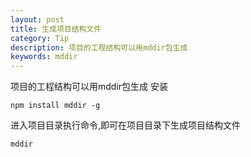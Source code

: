 ```yaml
---
layout: post
title: 生成项目结构文件
category: Tip 
description: 项目的工程结构可以用mddir包生成
keywords: mddir
---
```


项目的工程结构可以用mddir包生成
安装  
```shell
npm install mddir -g
```
进入项目目录执行命令,即可在项目目录下生成项目结构文件
```shell
mddir
```